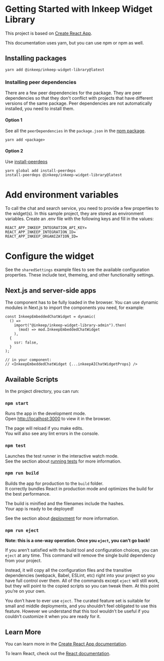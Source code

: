 # Getting Started with Inkeep Widget Library

This project is based on [Create React App](https://github.com/facebook/create-react-app).

This documentation uses yarn, but you can use npm or npm as well.

## Installing packages

```
yarn add @inkeep/inkeep-widget-library@latest
```

### Installing peer dependencies

There are a few peer dependencies for the package. They are peer dependencies so that they don't conflict with projects that have different versions of the same package. Peer dependencies are not automatically installed, you need to install them.

#### Option 1

See all the `peerDependencies` in the `package.json` in the [npm package](https://www.npmjs.com/package/@inkeep/inkeep-widget-library?activeTab=code).

```
yarn add <package>
```

#### Option 2

Use [install-peerdeps](https://www.npmjs.com/package/install-peerdeps)

```
yarn global add install-peerdeps
install-peerdeps @inkeep/inkeep-widget-library@latest
```

# Add environment variables

To call the chat and search service, you need to provide a few properties to the widget(s). In this sample project, they are stored as environment variables. Create an .env file with the following keys and fill in the values:

```
REACT_APP_INKEEP_INTEGRATION_API_KEY=
REACT_APP_INKEEP_INTEGRATION_ID=
REACT_APP_INKEEP_ORGANIZATION_ID=
```

# Configure the widget

See the `sharedSettings` example files to see the available configuration properties. These include text, themeing, and other functionality settings.

## Next.js and server-side apps

The component has to be fully loaded in the browser. You can use dynamic modules in Next.js to import the components you need, for example:

```
const InkeepEmbeddedChatWidget = dynamic(
  () =>
    import("@inkeep/inkeep-widget-library-admin").then(
      (mod) => mod.InkeepEmbeddedChatWidget
    ),
  {
    ssr: false,
  }
);

// in your component:
// <InkeepEmbeddedChatWidget {...inkeepAIChatWidgetProps} />
```

## Available Scripts

In the project directory, you can run:

### `npm start`

Runs the app in the development mode.\
Open [http://localhost:3000](http://localhost:3000) to view it in the browser.

The page will reload if you make edits.\
You will also see any lint errors in the console.

### `npm test`

Launches the test runner in the interactive watch mode.\
See the section about [running tests](https://facebook.github.io/create-react-app/docs/running-tests) for more information.

### `npm run build`

Builds the app for production to the `build` folder.\
It correctly bundles React in production mode and optimizes the build for the best performance.

The build is minified and the filenames include the hashes.\
Your app is ready to be deployed!

See the section about [deployment](https://facebook.github.io/create-react-app/docs/deployment) for more information.

### `npm run eject`

**Note: this is a one-way operation. Once you `eject`, you can’t go back!**

If you aren’t satisfied with the build tool and configuration choices, you can `eject` at any time. This command will remove the single build dependency from your project.

Instead, it will copy all the configuration files and the transitive dependencies (webpack, Babel, ESLint, etc) right into your project so you have full control over them. All of the commands except `eject` will still work, but they will point to the copied scripts so you can tweak them. At this point you’re on your own.

You don’t have to ever use `eject`. The curated feature set is suitable for small and middle deployments, and you shouldn’t feel obligated to use this feature. However we understand that this tool wouldn’t be useful if you couldn’t customize it when you are ready for it.

## Learn More

You can learn more in the [Create React App documentation](https://facebook.github.io/create-react-app/docs/getting-started).

To learn React, check out the [React documentation](https://reactjs.org/).
